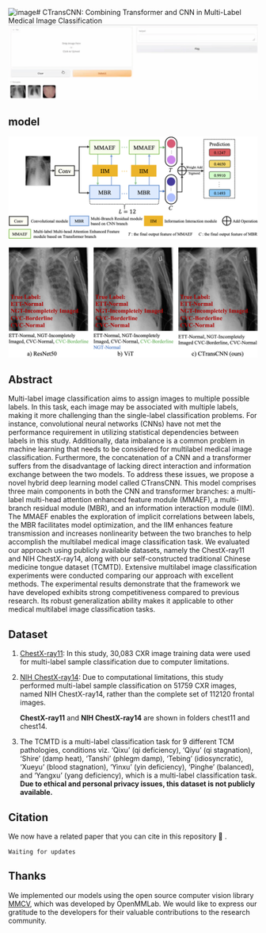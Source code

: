 ![image](https://github.com/wuliwuxin/CTransCNN/assets/25049557/ee6db750-6142-4ec9-9f8b-81de3d361982)# CTransCNN: Combining Transformer and CNN in Multi-Label Medical Image Classification
![demo](./picture/demo.gif)

## model
![model](./picture/model.png)


![reslut](./picture/result.png)

## Abstract
Multi-label image classification aims to assign images to multiple possible labels. In this task, each image may be associated with multiple labels, making it more challenging than the single-label classification problems. For instance, convolutional neural networks (CNNs) have not met the performance requirement in utilizing statistical dependencies between labels in this study. Additionally, data imbalance is a common problem in machine learning that needs to be considered for multilabel medical image classification. Furthermore, the concatenation of a CNN and a transformer suffers from the disadvantage of lacking direct interaction and information exchange between the two models. To address these issues, we propose a novel hybrid deep learning model called CTransCNN. This model comprises three main components in both the CNN and transformer branches: a multi-label multi-head attention enhanced feature module (MMAEF), a multi-branch residual module (MBR), and an information interaction module (IIM). The MMAEF enables the exploration of implicit correlations between labels, the MBR facilitates model optimization, and the IIM enhances feature transmission and increases nonlinearity between the two branches to help accomplish the multilabel medical image classification task. We evaluated our approach using publicly available datasets, namely the ChestX-ray11 and NIH ChestX-ray14, along with our self-constructed traditional Chinese medicine tongue dataset (TCMTD). Extensive multilabel image classification experiments were conducted comparing our approach with excellent methods. The experimental results demonstrate that the framework we have developed exhibits strong competitiveness compared to previous research. Its robust generalization ability makes it applicable to other medical multilabel image classification tasks.

## Dataset

1. [ChestX-ray11](kaggle.com/competitions/ranzcr-clip-catheter-line-classification/data): In this study, 30,083 CXR image training data were used for multi-label sample classification due to computer limitations.

2. [NIH ChestX-ray14](nihcc.app.box.com/v/ChestXray-NIHCC):  Due to computational limitations, this study performed multi-label sample classification on 51759 CXR images, named NIH ChestX-ray14, rather than the complete set of 112120 frontal images. 

   **ChestX-ray11** and **NIH ChestX-ray14** are shown in folders chest11 and chest14.

3. The TCMTD is a multi-label classification task for 9 different TCM pathologies, conditions viz. ‘Qixu’ (qi deficiency), ‘Qiyu’ (qi stagnation), ‘Shire’ (damp heat), ‘Tanshi’ (phlegm damp), ‘Tebing’ (idiosyncratic), ‘Xueyu’ (blood stagnation), ‘Yinxu’ (yin deficiency), ‘Pinghe’ (balanced), and ‘Yangxu’ (yang deficiency), which is a multi-label classification task. **Due to ethical and personal privacy issues, this dataset is not publicly available.**

## Citation

We now have a related paper that you can cite in this repository 🤗 .

```
Waiting for updates
```

## Thanks

We implemented our models using the open source computer vision library [MMCV](github.com/open-mmlab/mmcv), which was developed by OpenMMLab. We would like to express our gratitude to the developers for their valuable contributions to the research community.
